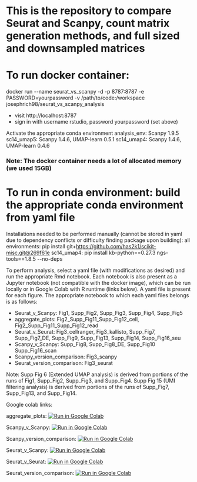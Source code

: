# This is the repository to compare Seurat and Scanpy, count matrix generation methods, and full sized and downsampled matrices

# To run docker container:
docker run --name seurat_vs_scanpy -d -p 8787:8787 -e PASSWORD=yourpassword -v /path/to/code:/workspace josephrich98/seurat_vs_scanpy_analysis
- visit http://localhost:8787
- sign in with username rstudio, password yourpassword (set above)

Activate the appropriate conda environment
analysis_env: Scanpy 1.9.5
sc14_umap5: Scanpy 1.4.6, UMAP-learn 0.5.1
sc14_umap4: Scanpy 1.4.6, UMAP-learn 0.4.6

### Note: The docker container needs a lot of allocated memory (we used 15GB)


# To run in conda environment: build the appropriate conda environment from yaml file
Installations needed to be performed manually (cannot be stored in yaml due to dependency conflicts or difficulty finding package upon building):
all environments: pip install git+https://github.com/has2k1/scikit-misc.git@269f61e
sc14_umap4: pip install kb-python==0.27.3 ngs-tools==1.8.5 --no-deps

To perform analysis, select a yaml file (with modifications as desired) and run the appropriate Rmd notebook. Each notebook is also present as a Jupyter notebook (not compatible with the docker image), which can be run locally or in Google Colab with R runtime (links below). A yaml file is present for each figure. The appropriate notebook to which each yaml files belongs is as follows:

- Seurat_v_Scanpy: Fig1, Supp_Fig2, Supp_Fig3, Supp_Fig4, Supp_Fig5
- aggregate_plots: Fig2_Supp_Fig11_Supp_Fig12_cell, Fig2_Supp_Fig11_Supp_Fig12_read
- Seurat_v_Seurat: Fig3_cellranger, Fig3_kallisto, Supp_Fig7, Supp_Fig7_DE, Supp_Fig9, Supp_Fig13, Supp_Fig14, Supp_Fig16_seu
- Scanpy_v_Scanpy: Supp_Fig8, Supp_Fig8_DE, Supp_Fig10 Supp_Fig16_scan
- Scanpy_version_comparison: Fig3_scanpy
- Seurat_version_comparison: Fig3_seurat

Note: Supp Fig 6 (Extended UMAP analysis) is derived from portions of the runs of Fig1, Supp_Fig2, Supp_Fig3, and Supp_Fig4. Supp Fig 15 (UMI filtering analysis) is derived from portions of the runs of Supp_Fig7, Supp_Fig13, and Supp_Fig14.


Google colab links:

aggregate_plots: [![Run in Google Colab](https://colab.research.google.com/assets/colab-badge.svg)](https://colab.research.google.com/github/josephrich98/scrnaseq_packages_and_versioning/blob/main/analysis/ipynb/aggregate_plots.ipynb)

Scanpy_v_Scanpy: [![Run in Google Colab](https://colab.research.google.com/assets/colab-badge.svg)](https://colab.research.google.com/github/josephrich98/scrnaseq_packages_and_versioning/blob/main/analysis/ipynb/Scanpy_v_Scanpy.ipynb)

Scanpy_version_comparison: [![Run in Google Colab](https://colab.research.google.com/assets/colab-badge.svg)](https://colab.research.google.com/github/josephrich98/scrnaseq_packages_and_versioning/blob/main/analysis/ipynb/Scanpy_version_comparison.ipynb)

Seurat_v_Scanpy: [![Run in Google Colab](https://colab.research.google.com/assets/colab-badge.svg)](https://colab.research.google.com/github/josephrich98/scrnaseq_packages_and_versioning/blob/main/analysis/ipynb/Seurat_v_Scanpy.ipynb)

Seurat_v_Seurat: [![Run in Google Colab](https://colab.research.google.com/assets/colab-badge.svg)](https://colab.research.google.com/github/josephrich98/scrnaseq_packages_and_versioning/blob/main/analysis/ipynb/Seurat_v_Seurat.ipynb)

Seurat_version_comparison: [![Run in Google Colab](https://colab.research.google.com/assets/colab-badge.svg)](https://colab.research.google.com/github/josephrich98/scrnaseq_packages_and_versioning/blob/main/analysis/ipynb/Seurat_version_comparison.ipynb)